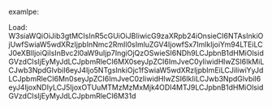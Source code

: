examlpe:

Load:
W3siaWQiOiJib3gtMCIsInR5cGUiOiJBIiwicG9zaXRpb24iOnsieCI6NTAsInkiOjUwfSwiaW5wdXRzIjpbInNmc2RmIl0sImluZGV4IjowfSx7ImlkIjoiYm94LTEiLCJ0eXBlIjoiQiIsInBvc2l0aW9uIjp7IngiOjQzOSwieSI6NDh9LCJpbnB1dHMiOlsidGVzdCIsIjEyMyJdLCJpbmRleCI6MX0seyJpZCI6ImJveC0yIiwidHlwZSI6IkMiLCJwb3NpdGlvbiI6eyJ4Ijo5NTgsInkiOjc1fSwiaW5wdXRzIjpbImEiLCJiIiwiYyJdLCJpbmRleCI6Mn0seyJpZCI6ImJveC0zIiwidHlwZSI6IkIiLCJwb3NpdGlvbiI6eyJ4IjoxNDIyLCJ5IjoxOTUuMTMzMzMxMjk4ODI4MTJ9LCJpbnB1dHMiOlsidGVzdCIsIjEyMyJdLCJpbmRleCI6M31d
